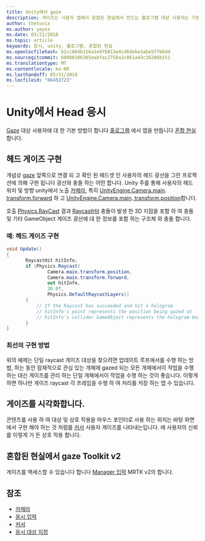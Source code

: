 ```yaml
---
title: Unity에서 gaze
description: 게이즈는 사용자 앱에서 혼합된 현실에서 만드는 홀로그램 대상 사용자는 기본 방법입니다.
author: thetuvix
ms.author: yoyoz
ms.date: 03/21/2018
ms.topic: article
keywords: 응시, unity, 홀로그램, 혼합된 현실
ms.openlocfilehash: b2cc86db156a1e97b013e4cd6debe3abe5ffb6dd
ms.sourcegitcommit: 60060386305eabfac2758a2c861a43c36286b151
ms.translationtype: MT
ms.contentlocale: ko-KR
ms.lasthandoff: 05/31/2019
ms.locfileid: "66453723"
---
```

# <a name="head-gaze-in-unity"></a>Unity에서 Head 응시

[Gaze](gaze.md) 대상 사용자에 대 한 기본 방법이 합니다 [홀로그램](hologram.md) 에서 앱을 만듭니다 [혼합 현실](mixed-reality.md)합니다.


## <a name="implementing-head-gaze"></a>헤드 게이즈 구현

개념상 [gaze](gaze.md) 앞쪽으로 연결 되 고 확인 된 헤드셋 인 사용자의 헤드 광선을 그린 프로젝션에 의해 구현 됩니다 광선와 충돌 하는 어떤 합니다. Unity 주를 통해 사용자의 헤드 위치 및 방향 unity에서 노출 [카메라](camera-in-unity.md), 특히 [UnityEngine.Camera.main](http://docs.unity3d.com/ScriptReference/Camera-main.html).[ transform.forward](http://docs.unity3d.com/ScriptReference/Transform-forward.html) 하 고 [UnityEngine.Camera.main](http://docs.unity3d.com/ScriptReference/Camera-main.html).[ transform.position](http://docs.unity3d.com/ScriptReference/Transform-position.html)합니다.

호출 [Physics.RayCast](http://docs.unity3d.com/ScriptReference/Physics.Raycast.html) 결과 [RaycastHit](http://docs.unity3d.com/ScriptReference/RaycastHit.html) 충돌이 발생 한 3D 지점을 포함 하 여 충돌 및 기타 GameObject 게이즈 광선에 대 한 정보를 포함 하는 구조체 와 충돌 합니다.

### <a name="example-implement-head-gaze"></a>예: 헤드 게이즈 구현

```cs
void Update()
{
       RaycastHit hitInfo;
       if (Physics.Raycast(
               Camera.main.transform.position,
               Camera.main.transform.forward,
               out hitInfo,
               20.0f,
               Physics.DefaultRaycastLayers))
       {
           // If the Raycast has succeeded and hit a hologram
           // hitInfo's point represents the position being gazed at
           // hitInfo's collider GameObject represents the hologram being gazed at
       }
}
```

### <a name="best-practices"></a>최선의 구현 방법

위의 예제는 단일 raycast 게이즈 대상을 찾으려면 업데이트 루프에서를 수행 하는 방법, 하는 동안 잠재적으로 관심 있는 개체에 gazed 되는 모든 개체에서이 작업을 수행 하는 대신 게이즈를 관리 하는 단일 개체에서이 작업을 수행 하는 것이 좋습니다. 이렇게 하면 하나만 게이즈 raycast 각 프레임을 수행 하 여 처리를 저장 하는 앱 수 있습니다.

## <a name="visualizing-gaze"></a>게이즈를 시각화합니다.

콘텐츠를 사용 하 여 대상 및 상호 작용을 마우스 포인터로 사용 하는 위치는 바탕 화면에서 구현 해야 하는 것 처럼를 [커서](cursors.md) 사용자 게이즈를 나타내는입니다. 에 사용자의 신뢰를 이렇게 거 든 상호 작용 합니다.

## <a name="gaze-in-mixed-reality-toolkit-v2"></a>혼합된 현실에서 gaze Toolkit v2
게이즈를 액세스할 수 있습니다 합니다 [Manager 입력](https://microsoft.github.io/MixedRealityToolkit-Unity/Documentation/Input/Overview.html) MRTK v2의 합니다.

## <a name="see-also"></a>참조
* [카메라](camera-in-unity.md)
* [응시 입력](gaze.md)
* [커서](cursors.md)
* [응시 대상 지정](gaze-targeting.md)
